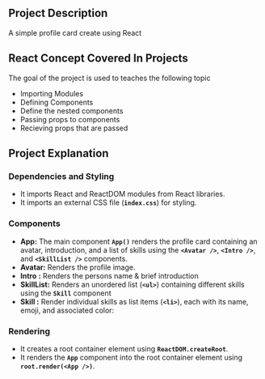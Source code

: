 ## Project Description

A simple profile card create using React

## React Concept Covered In Projects

The goal of the project is used to teaches the following topic

- Importing Modules
- Defining Components
- Define the nested components
- Passing props to components
- Recieving props that are passed

## Project Explanation

### **Dependencies and Styling**

- It imports React and ReactDOM modules from React libraries.
- It imports an external CSS file (**`index.css`**) for styling.

### **Components**

- **App:** The main component **`App()`** renders the profile card containing an avatar, introduction, and a list of skills using the **`<Avatar />`**, **`<Intro />`**, and **`<SkillList />`** components.
- **Avatar:** Renders the profile image.
- **Intro** **:** Renders the persons name & brief introduction
- **SkillList:** Renders an unordered list (**`<ul>`**) containing different skills using the **`Skill`** component
- **Skill :** Render individual skills as list items (**`<li>`**), each with its name, emoji, and associated color:

### **Rendering**

- It creates a root container element using **`ReactDOM.createRoot`**.
- It renders the **`App`** component into the root container element using **`root.render(<App />)`**.
